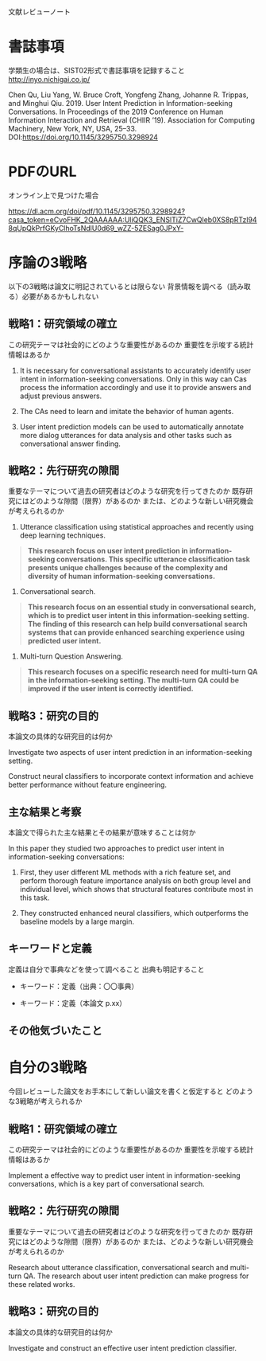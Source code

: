 文献レビューノート

書誌事項
========

学類生の場合は、SIST02形式で書誌事項を記録すること <http://inyo.nichigai.co.jp/>

Chen Qu, Liu Yang, W. Bruce Croft, Yongfeng Zhang, Johanne R. Trippas, and
Minghui Qiu. 2019. User Intent Prediction in Information-seeking Conversations.
In Proceedings of the 2019 Conference on Human Information Interaction and
Retrieval (CHIIR ’19). Association for Computing Machinery, New York, NY, USA,
25–33. DOI:https://doi.org/10.1145/3295750.3298924

PDFのURL
========

オンライン上で見つけた場合

<https://dl.acm.org/doi/pdf/10.1145/3295750.3298924?casa_token=eCvoFHK_2QAAAAAA:UliQQK3_ENSlTiZ7CwQleb0XS8pRTzl948qUpQkPrfGKyClhoTsNdlU0d69_wZZ-5ZESag0JPxY->

序論の3戦略
===========

以下の3戦略は論文に明記されているとは限らない
背景情報を調べる（読み取る）必要があるかもしれない

戦略1：研究領域の確立
---------------------

この研究テーマは社会的にどのような重要性があるのか
重要性を示唆する統計情報はあるか

1.  It is necessary for conversational assistants to accurately identify user
    intent in information-seeking conversations. Only in this way can Cas
    process the information accordingly and use it to provide answers and adjust
    previous answers.

2.  The CAs need to learn and imitate the behavior of human agents.

3.  User intent prediction models can be used to automatically annotate more
    dialog utterances for data analysis and other tasks such as conversational
    answer finding.

戦略2：先行研究の隙間
---------------------

重要なテーマについて過去の研究者はどのような研究を行ってきたのか
既存研究にはどのような隙間（限界）があるのか
または、どのような新しい研究機会が考えられるのか

1.  Utterance classification using statistical approaches and recently using
    deep learning techniques.

>   **This research focus on user intent prediction in information-seeking
>   conversations. This specific utterance classification task presents unique
>   challenges because of the complexity and diversity of human
>   information-seeking conversations.**

1.  Conversational search.

>   **This research focus on an essential study in conversational search, which
>   is to predict user intent in this information-seeking setting. The finding
>   of this research can help build conversational search systems that can
>   provide enhanced searching experience using predicted user intent.**

1.  Multi-turn Question Answering.

>   **This research focuses on a specific research need for multi-turn QA in the
>   information-seeking setting. The multi-turn QA could be improved if the user
>   intent is correctly identified.**

戦略3：研究の目的
-----------------

本論文の具体的な研究目的は何か

Investigate two aspects of user intent prediction in an information-seeking
setting.

Construct neural classifiers to incorporate context information and achieve
better performance without feature engineering.

主な結果と考察
--------------

本論文で得られた主な結果とその結果が意味することは何か

In this paper they studied two approaches to predict user intent in
information-seeking conversations:

1.  First, they user different ML methods with a rich feature set, and perform
    thorough feature importance analysis on both group level and individual
    level, which shows that structural features contribute most in this task.

2.  They constructed enhanced neural classifiers, which outperforms the baseline
    models by a large margin.

キーワードと定義
----------------

定義は自分で事典などを使って調べること 出典も明記すること

-   キーワード：定義（出典：〇〇事典）

-   キーワード：定義（本論文 p.xx）

その他気づいたこと
------------------

自分の3戦略
===========

今回レビューした論文をお手本にして新しい論文を書くと仮定すると
どのような3戦略が考えられるか

戦略1：研究領域の確立
---------------------

この研究テーマは社会的にどのような重要性があるのか
重要性を示唆する統計情報はあるか

Implement a effective way to predict user intent in information-seeking
conversations, which is a key part of conversational search.

戦略2：先行研究の隙間
---------------------

重要なテーマについて過去の研究者はどのような研究を行ってきたのか
既存研究にはどのような隙間（限界）があるのか
または、どのような新しい研究機会が考えられるのか

Research about utterance classification, conversational search and multi-turn
QA. The research about user intent prediction can make progress for these
related works.

戦略3：研究の目的
-----------------

本論文の具体的な研究目的は何か

Investigate and construct an effective user intent prediction classifier.
